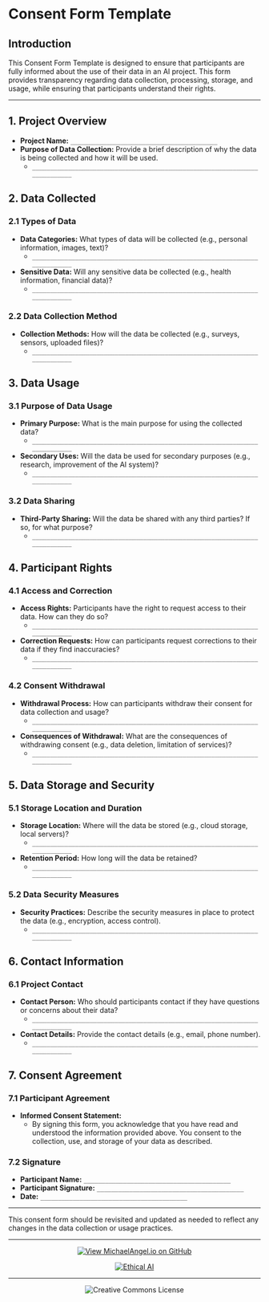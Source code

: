 # Consent Form Template

## Introduction

This Consent Form Template is designed to ensure that participants are fully informed about the use of their data in an AI project. This form provides transparency regarding data collection, processing, storage, and usage, while ensuring that participants understand their rights.

---

## 1. Project Overview

- **Project Name:** `_________________________________________`
- **Purpose of Data Collection:** Provide a brief description of why the data is being collected and how it will be used.
  - `__________________________________________________________________________`

## 2. Data Collected

### 2.1 Types of Data
- **Data Categories:** What types of data will be collected (e.g., personal information, images, text)?
  - `__________________________________________________________________________`
- **Sensitive Data:** Will any sensitive data be collected (e.g., health information, financial data)?
  - `__________________________________________________________________________`

### 2.2 Data Collection Method
- **Collection Methods:** How will the data be collected (e.g., surveys, sensors, uploaded files)?
  - `__________________________________________________________________________`

## 3. Data Usage

### 3.1 Purpose of Data Usage
- **Primary Purpose:** What is the main purpose for using the collected data?
  - `__________________________________________________________________________`
- **Secondary Uses:** Will the data be used for secondary purposes (e.g., research, improvement of the AI system)?
  - `__________________________________________________________________________`

### 3.2 Data Sharing
- **Third-Party Sharing:** Will the data be shared with any third parties? If so, for what purpose?
  - `__________________________________________________________________________`

## 4. Participant Rights

### 4.1 Access and Correction
- **Access Rights:** Participants have the right to request access to their data. How can they do so?
  - `__________________________________________________________________________`
- **Correction Requests:** How can participants request corrections to their data if they find inaccuracies?
  - `__________________________________________________________________________`

### 4.2 Consent Withdrawal
- **Withdrawal Process:** How can participants withdraw their consent for data collection and usage?
  - `__________________________________________________________________________`
- **Consequences of Withdrawal:** What are the consequences of withdrawing consent (e.g., data deletion, limitation of services)?
  - `__________________________________________________________________________`

## 5. Data Storage and Security

### 5.1 Storage Location and Duration
- **Storage Location:** Where will the data be stored (e.g., cloud storage, local servers)?
  - `__________________________________________________________________________`
- **Retention Period:** How long will the data be retained?
  - `__________________________________________________________________________`

### 5.2 Data Security Measures
- **Security Practices:** Describe the security measures in place to protect the data (e.g., encryption, access control).
  - `__________________________________________________________________________`

## 6. Contact Information

### 6.1 Project Contact
- **Contact Person:** Who should participants contact if they have questions or concerns about their data?
  - `__________________________________________________________________________`
- **Contact Details:** Provide the contact details (e.g., email, phone number).
  - `__________________________________________________________________________`

## 7. Consent Agreement

### 7.1 Participant Agreement
- **Informed Consent Statement:**
  - By signing this form, you acknowledge that you have read and understood the information provided above. You consent to the collection, use, and storage of your data as described.

### 7.2 Signature
- **Participant Name:** `_________________________________________`
- **Participant Signature:** `_________________________________________`
- **Date:** `_________________________________________`

---

This consent form should be revisited and updated as needed to reflect any changes in the data collection or usage practices.

<div align="center">

---

[![View MichaelAngel.io on GitHub](https://img.shields.io/badge/GitHub-View%20MichaelAngel.io-blue?logo=github)](https://github.com/M1ck4/MichaelAngel.io)

[![Ethical AI](https://img.shields.io/badge/Ethical%20AI-Priority-orange.svg)](https://github.com/M1ck4/MichaelAngel.io/blob/main/docs/the_codex/AI_Artisians_FAQ.md) 

---

![Creative Commons License](https://img.shields.io/badge/License-CC%20BY--NC--SA%204.0-lightgrey?style=for-the-badge&logo=creative-commons&logoColor=white)
</div>
